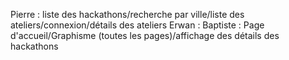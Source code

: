 Pierre : liste des hackathons/recherche par ville/liste des ateliers/connexion/détails des ateliers
Erwan : 
Baptiste : Page d'accueil/Graphisme (toutes les pages)/affichage des détails des hackathons
